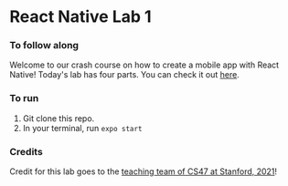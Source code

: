 # React Native Lab 1

### To follow along
Welcome to our crash course on how to create a mobile app with React Native! Today's lab has four parts. You can check it out [here](https://www.notion.so/snapacademies/Day-2-July-7-2021-6f88934bc9944983bcf0535ada34d752). 

### To run 
1. Git clone this repo. 
2. In your terminal, run `expo start` 

### Credits
Credit for this lab goes to the [teaching team of CS47 at Stanford, 2021](https://docs.google.com/presentation/d/1I8-SL_rWhyWzau3azI54fmRsq66Qe-QY0EsgRrfbf5g/edit#slide=id.gae5ac78f08_10_0)!
